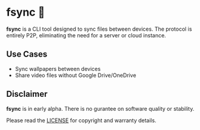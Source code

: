 # fsync 🔄
**fsync** is a CLI tool designed to sync files between devices. The protocol is entirely P2P, eliminating the need for a server or cloud instance.

## Use Cases
- Sync wallpapers between devices
- Share video files without Google Drive/OneDrive

## Disclaimer
**fsync** is in early alpha. There is no gurantee on software quality or stability.

Please read the [LICENSE](LICENSE) for copyright and warranty details.
